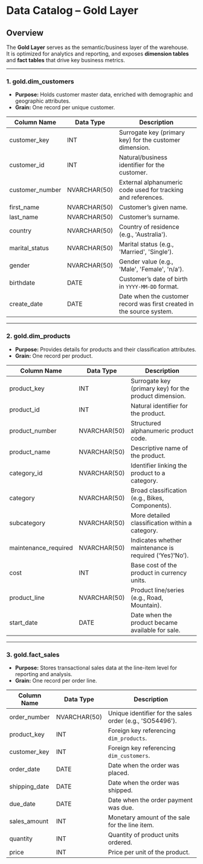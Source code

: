 # Data Catalog – Gold Layer

## Overview
The **Gold Layer** serves as the semantic/business layer of the warehouse.  
It is optimized for analytics and reporting, and exposes **dimension tables** and **fact tables** that drive key business metrics.

---

### 1. gold.dim_customers
- **Purpose:** Holds customer master data, enriched with demographic and geographic attributes.  
- **Grain:** One record per unique customer.

| Column Name     | Data Type     | Description                                                                    |
|-----------------|---------------|--------------------------------------------------------------------------------|
| customer_key    | INT           | Surrogate key (primary key) for the customer dimension.                         |
| customer_id     | INT           | Natural/business identifier for the customer.                                  |
| customer_number | NVARCHAR(50)  | External alphanumeric code used for tracking and references.                   |
| first_name      | NVARCHAR(50)  | Customer’s given name.                                                          |
| last_name       | NVARCHAR(50)  | Customer’s surname.                                                             |
| country         | NVARCHAR(50)  | Country of residence (e.g., 'Australia').                                      |
| marital_status  | NVARCHAR(50)  | Marital status (e.g., 'Married', 'Single').                                    |
| gender          | NVARCHAR(50)  | Gender value (e.g., 'Male', 'Female', 'n/a').                                  |
| birthdate       | DATE          | Customer’s date of birth in `YYYY-MM-DD` format.                               |
| create_date     | DATE          | Date when the customer record was first created in the source system.          |

---

### 2. gold.dim_products
- **Purpose:** Provides details for products and their classification attributes.  
- **Grain:** One record per product.

| Column Name         | Data Type     | Description                                                                  |
|---------------------|---------------|------------------------------------------------------------------------------|
| product_key         | INT           | Surrogate key (primary key) for the product dimension.                        |
| product_id          | INT           | Natural identifier for the product.                                          |
| product_number      | NVARCHAR(50)  | Structured alphanumeric product code.                                        |
| product_name        | NVARCHAR(50)  | Descriptive name of the product.                                             |
| category_id         | NVARCHAR(50)  | Identifier linking the product to a category.                                |
| category            | NVARCHAR(50)  | Broad classification (e.g., Bikes, Components).                              |
| subcategory         | NVARCHAR(50)  | More detailed classification within a category.                              |
| maintenance_required| NVARCHAR(50)  | Indicates whether maintenance is required (‘Yes’/‘No’).                      |
| cost                | INT           | Base cost of the product in currency units.                                  |
| product_line        | NVARCHAR(50)  | Product line/series (e.g., Road, Mountain).                                  |
| start_date          | DATE          | Date when the product became available for sale.                             |

---

### 3. gold.fact_sales
- **Purpose:** Stores transactional sales data at the line-item level for reporting and analysis.  
- **Grain:** One record per order line.

| Column Name    | Data Type     | Description                                                                    |
|----------------|---------------|--------------------------------------------------------------------------------|
| order_number   | NVARCHAR(50)  | Unique identifier for the sales order (e.g., 'SO54496').                       |
| product_key    | INT           | Foreign key referencing `dim_products`.                                        |
| customer_key   | INT           | Foreign key referencing `dim_customers`.                                       |
| order_date     | DATE          | Date when the order was placed.                                                |
| shipping_date  | DATE          | Date when the order was shipped.                                               |
| due_date       | DATE          | Date when the order payment was due.                                           |
| sales_amount   | INT           | Monetary amount of the sale for the line item.                                 |
| quantity       | INT           | Quantity of product units ordered.                                             |
| price          | INT           | Price per unit of the product.                                                 |
